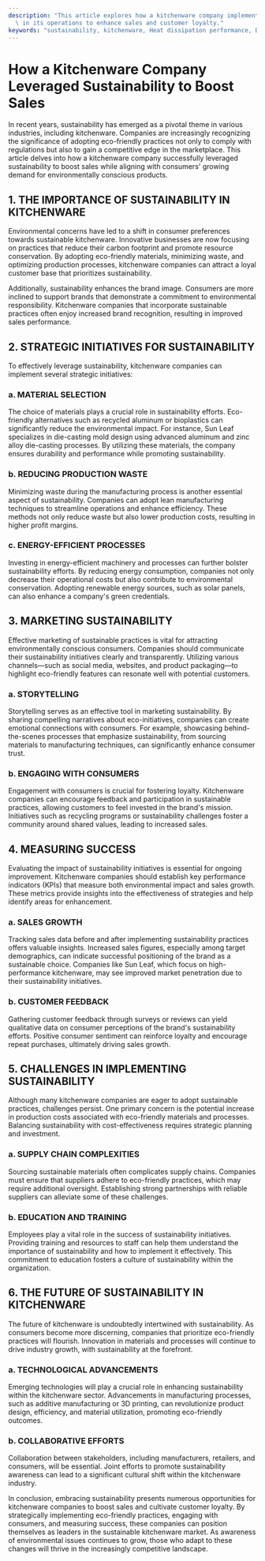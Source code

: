 ```yaml
---
description: "This article explores how a kitchenware company implemented sustainable practices\
  \ in its operations to enhance sales and customer loyalty."
keywords: "sustainability, kitchenware, Heat dissipation performance, Die casting process"
---
```

# How a Kitchenware Company Leveraged Sustainability to Boost Sales

In recent years, sustainability has emerged as a pivotal theme in various industries, including kitchenware. Companies are increasingly recognizing the significance of adopting eco-friendly practices not only to comply with regulations but also to gain a competitive edge in the marketplace. This article delves into how a kitchenware company successfully leveraged sustainability to boost sales while aligning with consumers' growing demand for environmentally conscious products.

## 1. THE IMPORTANCE OF SUSTAINABILITY IN KITCHENWARE

Environmental concerns have led to a shift in consumer preferences towards sustainable kitchenware. Innovative businesses are now focusing on practices that reduce their carbon footprint and promote resource conservation. By adopting eco-friendly materials, minimizing waste, and optimizing production processes, kitchenware companies can attract a loyal customer base that prioritizes sustainability.

Additionally, sustainability enhances the brand image. Consumers are more inclined to support brands that demonstrate a commitment to environmental responsibility. Kitchenware companies that incorporate sustainable practices often enjoy increased brand recognition, resulting in improved sales performance.

## 2. STRATEGIC INITIATIVES FOR SUSTAINABILITY

To effectively leverage sustainability, kitchenware companies can implement several strategic initiatives:

### a. MATERIAL SELECTION

The choice of materials plays a crucial role in sustainability efforts. Eco-friendly alternatives such as recycled aluminum or bioplastics can significantly reduce the environmental impact. For instance, Sun Leaf specializes in die-casting mold design using advanced aluminum and zinc alloy die-casting processes. By utilizing these materials, the company ensures durability and performance while promoting sustainability.

### b. REDUCING PRODUCTION WASTE

Minimizing waste during the manufacturing process is another essential aspect of sustainability. Companies can adopt lean manufacturing techniques to streamline operations and enhance efficiency. These methods not only reduce waste but also lower production costs, resulting in higher profit margins. 

### c. ENERGY-EFFICIENT PROCESSES

Investing in energy-efficient machinery and processes can further bolster sustainability efforts. By reducing energy consumption, companies not only decrease their operational costs but also contribute to environmental conservation. Adopting renewable energy sources, such as solar panels, can also enhance a company's green credentials.

## 3. MARKETING SUSTAINABILITY

Effective marketing of sustainable practices is vital for attracting environmentally conscious consumers. Companies should communicate their sustainability initiatives clearly and transparently. Utilizing various channels—such as social media, websites, and product packaging—to highlight eco-friendly features can resonate well with potential customers.

### a. STORYTELLING

Storytelling serves as an effective tool in marketing sustainability. By sharing compelling narratives about eco-initiatives, companies can create emotional connections with consumers. For example, showcasing behind-the-scenes processes that emphasize sustainability, from sourcing materials to manufacturing techniques, can significantly enhance consumer trust.

### b. ENGAGING WITH CONSUMERS

Engagement with consumers is crucial for fostering loyalty. Kitchenware companies can encourage feedback and participation in sustainable practices, allowing customers to feel invested in the brand's mission. Initiatives such as recycling programs or sustainability challenges foster a community around shared values, leading to increased sales.

## 4. MEASURING SUCCESS

Evaluating the impact of sustainability initiatives is essential for ongoing improvement. Kitchenware companies should establish key performance indicators (KPIs) that measure both environmental impact and sales growth. These metrics provide insights into the effectiveness of strategies and help identify areas for enhancement.

### a. SALES GROWTH

Tracking sales data before and after implementing sustainability practices offers valuable insights. Increased sales figures, especially among target demographics, can indicate successful positioning of the brand as a sustainable choice. Companies like Sun Leaf, which focus on high-performance kitchenware, may see improved market penetration due to their sustainability initiatives.

### b. CUSTOMER FEEDBACK

Gathering customer feedback through surveys or reviews can yield qualitative data on consumer perceptions of the brand's sustainability efforts. Positive consumer sentiment can reinforce loyalty and encourage repeat purchases, ultimately driving sales growth.

## 5. CHALLENGES IN IMPLEMENTING SUSTAINABILITY

Although many kitchenware companies are eager to adopt sustainable practices, challenges persist. One primary concern is the potential increase in production costs associated with eco-friendly materials and processes. Balancing sustainability with cost-effectiveness requires strategic planning and investment.

### a. SUPPLY CHAIN COMPLEXITIES

Sourcing sustainable materials often complicates supply chains. Companies must ensure that suppliers adhere to eco-friendly practices, which may require additional oversight. Establishing strong partnerships with reliable suppliers can alleviate some of these challenges.

### b. EDUCATION AND TRAINING

Employees play a vital role in the success of sustainability initiatives. Providing training and resources to staff can help them understand the importance of sustainability and how to implement it effectively. This commitment to education fosters a culture of sustainability within the organization.

## 6. THE FUTURE OF SUSTAINABILITY IN KITCHENWARE

The future of kitchenware is undoubtedly intertwined with sustainability. As consumers become more discerning, companies that prioritize eco-friendly practices will flourish. Innovation in materials and processes will continue to drive industry growth, with sustainability at the forefront.

### a. TECHNOLOGICAL ADVANCEMENTS

Emerging technologies will play a crucial role in enhancing sustainability within the kitchenware sector. Advancements in manufacturing processes, such as additive manufacturing or 3D printing, can revolutionize product design, efficiency, and material utilization, promoting eco-friendly outcomes.

### b. COLLABORATIVE EFFORTS

Collaboration between stakeholders, including manufacturers, retailers, and consumers, will be essential. Joint efforts to promote sustainability awareness can lead to a significant cultural shift within the kitchenware industry. 

In conclusion, embracing sustainability presents numerous opportunities for kitchenware companies to boost sales and cultivate customer loyalty. By strategically implementing eco-friendly practices, engaging with consumers, and measuring success, these companies can position themselves as leaders in the sustainable kitchenware market. As awareness of environmental issues continues to grow, those who adapt to these changes will thrive in the increasingly competitive landscape.
